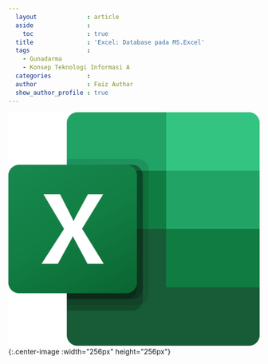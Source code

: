 ```yaml
---
  layout              : article
  aside               :
    toc               : true
  title               : 'Excel: Database pada MS.Excel'
  tags                : 
    - Gunadarma
    - Konsep Teknologi Informasi A
  categories          : 
  author              : Faiz Authar
  show_author_profile : true
---
```

![Logo](/assets/images/Posts/2020-04-20-KTI-A-4/logo.png){:.center-image :width="256px" height="256px"}
